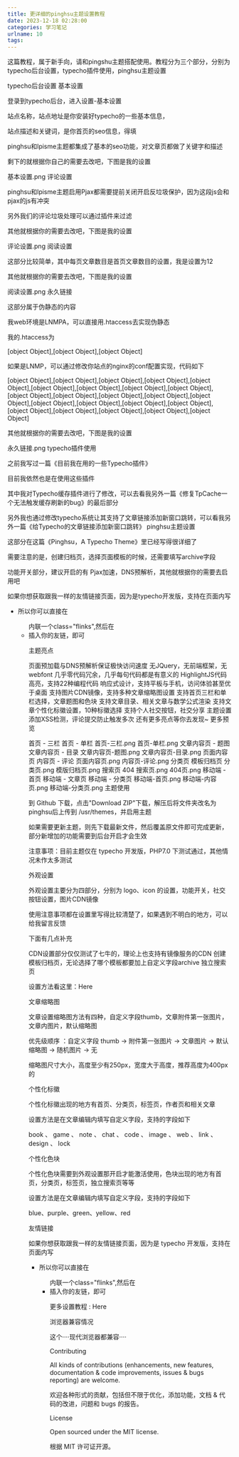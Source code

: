 ```yaml
---
title: 更详细的pinghsu主题设置教程 
date: 2023-12-18 02:28:00
categories: 学习笔记
urlname: 10
tags:
---
```

<!--markdown-->这篇教程，属于新手向，请和pingshu主题搭配使用。教程分为三个部分，分别为typecho后台设置，typecho插件使用，pinghsu主题设置
typecho后台设置
基本设置

登录到typecho后台，进入设置-基本设置

站点名称，站点地址是你安装好typecho的一些基本信息，

站点描述和关键词，是你首页的seo信息，得填

pinghsu和lpisme主题都集成了基本的seo功能，对文章页都做了关键字和描述

剩下的就根据你自己的需要去改吧，下图是我的设置

基本设置.png
评论设置

pinghsu和lpisme主题启用Pjax都需要提前关闭开启反垃圾保护，因为这段js会和pjax的js有冲突

另外我们的评论垃圾处理可以通过插件来过滤

其他就根据你的需要去改吧，下图是我的设置

评论设置.png
阅读设置

这部分比较简单，其中每页文章数目是首页文章数目的设置，我是设置为12

其他就根据你的需要去改吧，下图是我的设置

阅读设置.png
永久链接

这部分属于伪静态的内容

我web环境是LNMPA，可以直接用.htaccess去实现伪静态

我的.htaccess为

[object Object],[object Object],[object Object]

如果是LNMP，可以通过修改你站点的nginx的conf配置实现，代码如下

[object Object],[object Object],[object Object],[object Object],[object Object],[object Object],[object Object],[object Object],[object Object],[object Object],[object Object],[object Object],[object Object],[object Object],[object Object],[object Object],[object Object],[object Object],[object Object],[object Object],[object Object],[object Object],[object Object]

其他就根据你的需要去改吧，下图是我的设置

永久链接.png
typecho插件使用

之前我写过一篇《目前我在用的一些Typecho插件》

目前我依然也是在使用这些插件

其中我对Typecho缓存插件进行了修改，可以去看我另外一篇《修复TpCache一个无法触发缓存刷新的bug》的最后部分

另外我也通过修改typecho系统让其支持了文章链接添加新窗口跳转，可以看我另外一篇《给Typecho的文章链接添加新窗口跳转》
pinghsu主题设置

这部分在这篇《Pinghsu，A Typecho Theme》里已经写得很详细了

需要注意的是，创建归档页，选择页面模板的时候，还需要填写archive字段

功能开关部分，建议开启的有 Pjax加速，DNS预解析，其他就根据你的需要去启用吧

如果你想获取跟我一样的友情链接页面，因为是typecho开发版，支持在页面内写<ul><li>

所以你可以直接在<ul>内联一个class="flinks",然后在<li>插入你的友链，即可

主题亮点

页面预加载与DNS预解析保证极快访问速度
无JQuery，无前端框架，无webfont
几乎零代码冗余，几乎每句代码都是有意义的
HighlightJS代码高亮，支持22种编程代码
响应式设计，支持平板与手机，访问体验甚至优于桌面
支持图片CDN镜像，支持多种文章缩略图设置
支持首页三栏和单栏选择，文章题图和色块
支持文章目录、相关文章与数学公式渲染
支持文章个性化标徽设置，10种标徽选择
支持个人社交按钮，社交分享
主题设置添加XSS检测，评论提交防止触发多次
还有更多亮点等你去发现~
更多预览

首页 - 三栏	首页 - 单栏
首页-三栏.png	首页-单栏.png
文章内容页 - 题图	文章内容页 - 目录
文章内容页-题图.png	文章内容页-目录.png
页面内容页	内容页 - 评论
页面内容页.png	内容页-评论.png
分类页	模板归档页
分类页.png	模版归档页.png
搜索页	404
搜索页.png	404页.png
移动端 - 首页	移动端 - 文章页	移动端 - 分类页
移动端-首页.png	移动端-内容页.png	移动端-分类页.png
主题使用

到 Github 下载，点击"Download ZIP"下载，解压后将文件夹改名为pinghsu后上传到 /usr/themes，并启用主题

如果需要更新主题，则先下载最新文件，然后覆盖原文件即可完成更新，部分新增加的功能需要到后台开启才会生效

注意事项：目前主题仅在 typecho 开发版，PHP7.0 下测试通过，其他情况未作太多测试

外观设置

外观设置主要分为四部分，分别为 logo、icon 的设置，功能开关，社交按钮设置，图片CDN镜像

使用注意事项都在设置里写得比较清楚了，如果遇到不明白的地方，可以给我留言反馈

下面有几点补充

CDN设置部分仅仅测试了七牛的，理论上也支持有镜像服务的CDN
创建模板归档页，无论选择了哪个模板都要加上自定义字段archive
独立搜索页

设置方法看这里：Here

文章缩略图

文章设置缩略图方法有四种，自定义字段thumb，文章附件第一张图片，文章内图片，默认缩略图

优先级顺序 ：自定义字段 thumb -> 附件第一张图片 -> 文章图片 -> 默认缩略图 -> 随机图片 -> 无

缩略图尺寸大小，高度至少有250px，宽度大于高度，推荐高度为400px的

个性化标徽

个性化标徽出现的地方有首页、分类页，标签页，作者页和相关文章

设置方法是在文章编辑内填写自定义字段，支持的字段如下

book 、 game 、 note 、 chat 、 code 、 image 、 web 、 link 、 design 、 lock

个性化色块

个性化色块需要到外观设置那开启才能激活使用，色块出现的地方有首页，分类页，标签页，独立搜索页等等

设置方法是在文章编辑内填写自定义字段，支持的字段如下

blue、purple、green、yellow、red

友情链接

如果你想获取跟我一样的友情链接页面，因为是 typecho 开发版，支持在页面内写<ul><li>

所以你可以直接在<ul>内联一个class="flinks",然后在<li>插入你的友链，即可

更多设置教程 : Here

浏览器兼容情况

这个····现代浏览器都兼容····

Contributing

All kinds of contributions (enhancements, new features, documentation & code improvements, issues & bugs reporting) are welcome.

欢迎各种形式的贡献，包括但不限于优化，添加功能，文档 & 代码的改进，问题和 bugs 的报告。

License

Open sourced under the MIT license.

根据 MIT 许可证开源。